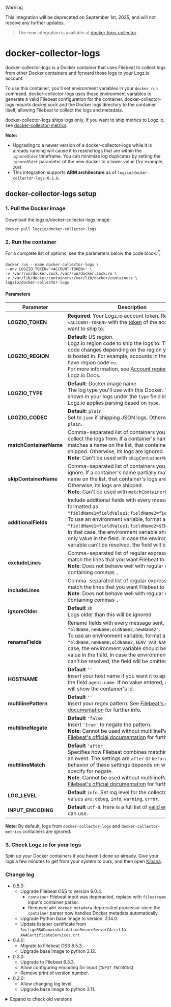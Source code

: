 > [!WARNING]
> This integration will be deprecated on September 1st, 2025, and will not receive any further updates. 

> The new integration is available at [docker-logs-collector](https://github.com/logzio/docker-logs-collector).

# docker-collector-logs

docker-collector-logs is a Docker container that uses Filebeat to collect logs from other Docker containers and forward those logs to your Logz.io account.

To use this container, you'll set environment variables in your `docker run` command.
docker-collector-logs uses those environment variables to generate a valid Filebeat configuration for the container.
docker-collector-logs mounts docker.sock and the Docker logs directory to the container itself, allowing Filebeat to collect the logs and metadata.

docker-collector-logs ships logs only.
If you want to ship metrics to Logz.io, see [docker-collector-metrics](https://github.com/logzio/docker-collector-metrics).

**Note:**
- Upgrading to a newer version of a docker-collector-logs while it is already running will cause it to resend logs that are within the `ignoreOlder` timeframe. You can minimize log duplicates by setting the `ignoreOlder` parameter of the new docker to a lower value (for example, `20m`).
- This integration supports **ARM architecture** as of `logzio/docker-collector-logs:0.1.6`.



## docker-collector-logs setup

### 1. Pull the Docker image

Download the logzio/docker-collector-logs image:

```shell
docker pull logzio/docker-collector-logs
```

### 2. Run the container

For a complete list of options, see the parameters below the code block.👇

```shell
docker run --name docker-collector-logs \
--env LOGZIO_TOKEN="<ACCOUNT-TOKEN>" \
-v /var/run/docker.sock:/var/run/docker.sock:ro \
-v /var/lib/docker/containers:/var/lib/docker/containers \
logzio/docker-collector-logs
```

#### Parameters

| Parameter              | Description                                                                                                                                                                                                                                                                                                                                                                                                       |
|------------------------|-------------------------------------------------------------------------------------------------------------------------------------------------------------------------------------------------------------------------------------------------------------------------------------------------------------------------------------------------------------------------------------------------------------------|
| **LOGZIO_TOKEN**       | **Required**. Your Logz.io account token. Replace `<ACCOUNT-TOKEN>` with the [token](https://app.logz.io/#/dashboard/settings/general) of the account you want to ship to.                                                                                                                                                                                                                                        |
| **LOGZIO_REGION**      | **Default**: US region.<br> Logz.io region code to ship the logs to. This region code changes depending on the region your account is hosted in. For example, accounts in the EU region have region code `eu`.<br /> For more information, see [Account region](https://docs.logz.io/user-guide/accounts/account-region.html) on the Logz.io Docs.                                                                |
| **LOGZIO_TYPE**        | **Default**: Docker image name <br> The log type you'll use with this Docker. This is shown in your logs under the `type` field in Kibana. <br> Logz.io applies parsing based on `type`.                                                                                                                                                                                                                          |
| **LOGZIO_CODEC**       | **Default**: `plain`<br> Set to `json` if shipping JSON logs. Otherwise, set to `plain`.                                                                                                                                                                                                                                                                                                                          |
| **matchContainerName** | Comma-separated list of containers you want to collect the logs from. If a container's name partially matches a name on the list, that container's logs are shipped. Otherwise, its logs are ignored. <br /> **Note**: Can't be used with `skipContainerName`                                                                                                                                                     |
| **skipContainerName**  | Comma-separated list of containers you want to ignore. If a container's name partially matches a name on the list, that container's logs are ignored. Otherwise, its logs are shipped. <br /> **Note**: Can't be used with `matchContainerName`                                                                                                                                                                   |
| **additionalFields**   | Include additional fields with every message sent, formatted as `"fieldName1=fieldValue1;fieldName2=fieldValue2"`. <br /> To use an environment variable, format as `"fieldName1=fieldValue1;fieldName2=$ENV_VAR_NAME"`. In that case, the environment variable should be the only value in the field. In case the environment variable can't be resolved, the field will be omitted.                             |
| **excludeLines**       | Comma-separated list of regular expressions to match the lines that you want Filebeat to exclude. <br /> **Note**: Does not behave well with regular expressions containing commas `,`                                                                                                                                                                                                                            |
| **includeLines**       | Comma-separated list of regular expressions to match the lines that you want Filebeat to include. <br /> **Note**: Does not behave well with regular expressions containing commas `,`                                                                                                                                                                                                                            |
| **ignoreOlder**        | **Default** `3h` <br> Logs older than this will be ignored                                                                                                                                                                                                                                                                                                                                                        |
| **renameFields**       | Rename fields with every message sent, formatted as `"oldName,newName;oldName2,newName2"`. <br /> To use an environment variable, format as `"oldName,newName;oldName2,$ENV_VAR_NAME"`. In that case, the environment variable should be the only value in the field. In case the environment variable can't be resolved, the field will be omitted.                                                              |
| **HOSTNAME**           | **Default** `''` <br> Insert your host name if you want it to appear under the field `agent.name`. If no value entered,  `agent.name` will show the container's id.                                                                                                                                                                                                                                               |
| **multilinePattern**   | **Default** `''` <br> Insert your regex pattern. See [Filebeat's official documentation](https://www.elastic.co/guide/en/beats/filebeat/7.12/multiline-examples.html#multiline) for further info.                                                                                                                                                                                                                 |
| **multilineNegate**    | **Default** `'false'` <br> Insert `'true'` to negate the pattern. <br /> **Note**: Cannot be used without multilinePattern. See [Filebeat's official documentation](https://www.elastic.co/guide/en/beats/filebeat/7.12/multiline-examples.html#multiline) for further info.                                                                                                                                      |
| **multilineMatch**     | **Default** `'after'` <br>  Specifies how Filebeat combines matching lines into an event. The settings are `after` or `before`. The behavior of these settings depends on what you specify for negate. <br /> **Note**: Cannot be used without multilinePattern. See [Filebeat's official documentation](https://www.elastic.co/guide/en/beats/filebeat/7.12/multiline-examples.html#multiline) for further info. |
| **LOG_LEVEL**          | **Default** `info`. Set log level for the collector. Allowed values are: `debug`, `info`, `warning`, `error`.                                                                                                                                                                                                                                                                                                     |
| **INPUT_ENCODING**     | **Default** `utf-8`. Here is a full list of [valid encodings](https://www.elastic.co/guide/en/beats/filebeat/current/filebeat-input-container.html#_encoding) you can use.                                                                                                                                                                                                                                        |


**Note**: By default, logs from `docker-collector-logs` and `docker-collector-metrics` containers are ignored.

### 3. Check Logz.io for your logs

Spin up your Docker containers if you haven’t done so already. Give your logs a few minutes to get from your system to ours, and then open [Kibana](https://app.logz.io/#/dashboard/kibana).

### Change log
- 0.5.0:
  - Upgrade Filebeat OSS to version 9.0.4.
    - `container` Filebeat input was deperacted, replace with `filestream` input's container parser.
    - Removed `add_docker_metadata` deprecated processor since the `container` parser now handles Docker metadata automatically.
  - Upgrade Python base image to version: 3.14.0.
  - Update listener certificate from `SectigoRSADomainValidationSecureServerCA.crt` to `AAACertificateServices.crt`
- 0.4.0:
  - Migrate to Filebeat OSS 8.5.3.
  - Upgrade base image to python 3.12.
- 0.3.0:
  - Upgrade to Filebeat 8.3.3.
  - Allow configuring encoding for input (`INPUT_ENCODING`).
  - Remove print of version number.
- 0.2.0:
  - Allow changing log level.
  - Upgrade base image to python 3.11.


<details>
  <summary markdown="span"> Expand to check old versions </summary>

- 0.1.6:
    Support ARM architecture.
- 0.1.5:
    Added rename processors.
- 0.1.4:
    - **BREAKING CHANGES**:
        - Upgrade to Filebeat 7.12.1.
    - Added multiline variables for support of multiline patterns.
- 0.1.3: Processors were moved to root level of the yml to allow rename of filebeat metadata fields.
- 0.1.2: Add rename processor ("renameFields") to specify a list of fields to rename.
- 0.1.1: Fixed script to match Filebeat 7.9 changes.
- 0.1.0:
    - **BREAKING CHANGES**:
        - Upgrade to Filebeat 7.9.0.
        - Deprecated `LOGZIO_URL`. Use `LOGZIO_REGION` instead.
    - Update default_filebeat.yml configuration to match newer Filebeat version.
    - Support adding hostname.
- 0.0.6: Updated new public SSL certificate in Docker image & Filebeat configuration.
- 0.0.4: Added options to include or exclude lines
- 0.0.3: Support additional fields
- 0.0.2: Add an option to configure logzio_codec and logzio_type

</details>

